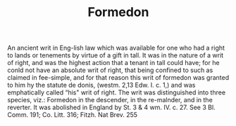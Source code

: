 ---
title: Formedon
letter: F
permalink: "/definitions/bld-formedon.html"
body: 'An ancient writ in Eng-lish law which was available for one who had a right
  to lands or tenements by virtue of a gift in tall. It was in the nature of a writ
  of right, and was the highest action that a tenant in tall could have; for he conld
  not have an absolute writ of right, that being confined to such as claimed in fee-simple,
  and for that reason this writ of formedon was granted to him hy the statute de donis,
  (westm. 2,13 Edw. I. c. 1,) and was emphatically called “his" writ of right. The
  writ was distinguished into three species, viz.: Formedon in the descender, in the
  re-malnder, and in the reverter. It was abolished in England by St. 3 & 4 wm. IV.
  c. 27. See 3 Bl. Comm. 191; Co. Litt. 316; Fitzh. Nat Brev. 255'
published_at: '2018-07-07'
source: Black's Law Dictionary 2nd Ed (1910)
layout: post
---